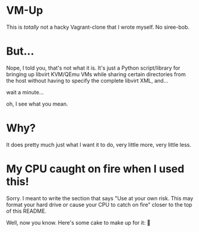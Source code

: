 VM-Up
=====

This is *totally* not a hacky Vagrant-clone that I wrote myself.  No siree-bob.

But...
======

Nope, I told you, that's not what it is.  It's just a Python script/library for
bringing up libvirt KVM/QEmu VMs while sharing certain directories from the host
without having to specify the complete libvirt XML, and...

wait a minute...

oh, I see what you mean.

Why?
====

It does pretty much just what I want it to do, very little more, very little less.

My CPU caught on fire when I used this!
=======================================

Sorry.  I meant to write the section that says "Use at your own risk.  This may
format your hard drive or cause your CPU to catch on fire" closer to the top of
this README.

Well, now you know. Here's some cake to make up for it: :cake:
